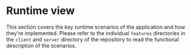 # Runtime view

This section covers the key runtime scenarios of the application and how they're
implemented. Please refer to the individual `features` directories in the
`client` and `server` directory of the repository to read the functional
description of the scenarios.